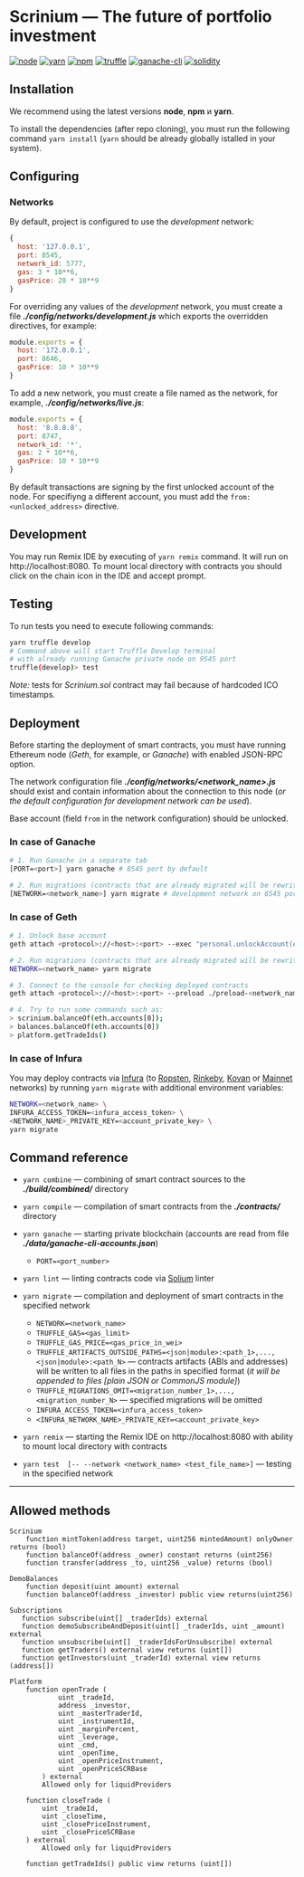 # Scrinium &mdash; The future of portfolio investment

[![node](https://img.shields.io/badge/node-v8.11.2-50EA3B.svg)](https://nodejs.org/en/docs/)
[![yarn](https://img.shields.io/badge/yarn-v1.6.0-2281BA.svg)](https://yarnpkg.com/lang/en/docs/install/)
[![npm](https://img.shields.io/badge/npm-v6.0.1-DB0031.svg)](https://www.npmjs.com/)
[![truffle](https://img.shields.io/badge/truffle-v4.1.11-00F1C6.svg)](http://truffleframework.com/docs/getting_started/installation)
[![ganache-cli](https://img.shields.io/badge/ganache--cli-v6.1.0-EAAB5E.svg)](https://github.com/trufflesuite/ganache-cli)
[![solidity](https://img.shields.io/badge/solidity-docs-000000.svg)](http://solidity.readthedocs.io/en/develop/introduction-to-smart-contracts.html)

## Installation

We recommend using the latest versions **node**, **npm** и **yarn**.

To install the dependencies (after repo cloning), you must run the following command `yarn install` (`yarn` should be already globally istalled in your system).

## Configuring

### Networks

By default, project is configured to use the *development* network:

```javascript
{
  host: '127.0.0.1',
  port: 8545,
  network_id: 5777,
  gas: 3 * 10**6,
  gasPrice: 20 * 10**9
}
```

For overriding any values of the *development* network, you must create a file ***./config/networks/development.js*** which exports the overridden directives, for example:

```javascript
module.exports = {
  host: '172.0.0.1',
  port: 8646,
  gasPrice: 10 * 10**9
}
```

To add a new network, you must create a file named as the network, for example, ***./config/networks/live.js***:

```javascript
module.exports = {
  host: '8.8.8.8',
  port: 8747,
  network_id: '*',
  gas: 2 * 10**6,
  gasPrice: 10 * 10**9
}
```

By default transactions are signing by the first unlocked account of the node. For specifiyng a different account, you must add the `from: <unlocked_address>` directive.

## Development

You may run Remix IDE by executing of `yarn remix` command. It will run on http://localhost:8080. To mount local directory with contracts you should click on the chain icon in the IDE and accept prompt.

## Testing

To run tests you need to execute following commands:

```bash
yarn truffle develop
# Command above will start Truffle Develop terminal
# with already running Ganache private node on 9545 port
truffle(develop)> test
```
*Note:* tests for *Scrinium.sol* contract may fail because of hardcoded ICO timestamps.

## Deployment

Before starting the deployment of smart contracts, you must have running Ethereum node (*Geth*, for example, or *Ganache*) with enabled JSON-RPC option.

The network configuration file ***./config/networks/&lt;network_name&gt;.js*** should exist and contain information about the connection to this node (*or the default configuration for development network can be used*).

Base account (field `from` in the network configuration) should be unlocked.

### In case of Ganache

```bash
# 1. Run Ganache in a separate tab
[PORT=<port>] yarn ganache # 8545 port by default

# 2. Run migrations (contracts that are already migrated will be rewritten)
[NETWORK=<network_name>] yarn migrate # development network on 8545 port by default
```

### In case of Geth

```bash
# 1. Unlock base account
geth attach <protocol>://<host>:<port> --exec "personal.unlockAccount(eth.accounts[0], <accountPassPhrase>)"

# 2. Run migrations (contracts that are already migrated will be rewritten)
NETWORK=<network_name> yarn migrate

# 3. Connect to the console for checking deployed contracts
geth attach <protocol>://<host>:<port> --preload ./preload-<network_name>.js

# 4. Try to run some commands such as:
> scrinium.balanceOf(eth.accounts[0]);
> balances.balanceOf(eth.accounts[0])
> platform.getTradeIds()
```

### In case of Infura

You may deploy contracts via [Infura](https://infura.io) (to [Ropsten](https://ropsten.etherscan.io/), [Rinkeby](https://rinkeby.etherscan.io/), [Kovan](https://kovan.etherscan.io/) or [Mainnet](https://etherscan.io/) networks) by running `yarn migrate` with additional environment variables:

```bash
NETWORK=<network_name> \
INFURA_ACCESS_TOKEN=<infura_access_token> \
<NETWORK_NAME>_PRIVATE_KEY=<account_private_key> \
yarn migrate
```

## Command reference

* `yarn combine` &mdash; combining of smart contract sources to the ***./build/combined/*** directory

* `yarn compile` &mdash; compilation of smart contracts from the ***./contracts/*** directory

* `yarn ganache` &mdash; starting private blockchain (accounts are read from file ***./data/ganache-cli-accounts.json***)

	* `PORT=<port_number>`

* `yarn lint` &mdash; linting contracts code via [Solium](https://www.getsolium.com/) linter

* `yarn migrate` &mdash; compilation and deployment of smart contracts in the specified network

    * `NETWORK=<network_name>`
    * `TRUFFLE_GAS=<gas_limit>`
    * `TRUFFLE_GAS_PRICE=<gas_price_in_wei>`
    * `TRUFFLE_ARTIFACTS_OUTSIDE_PATHS=<json|module>:<path_1>,...,<json|module>:<path_N>` &mdash; contracts artifacts (ABIs and addresses) will be written to all files in the paths in specified format (*it will be appended to files [plain JSON or CommonJS module]*)
    * `TRUFFLE_MIGRATIONS_OMIT=<migration_number_1>,...,<migration_number_N>` &mdash; specified migrations will be omitted
    * `INFURA_ACCESS_TOKEN=<infura_access_token>`
    * `<INFURA_NETWORK_NAME>_PRIVATE_KEY=<account_private_key>`

* `yarn remix` &mdash; starting the Remix IDE on http://localhost:8080 with ability to mount local directory with contracts

* `yarn test  [-- --network <network_name> <test_file_name>]` &mdash; testing in the specified network

-----------------------------------

## Allowed methods

```
Scrinium
    function mintToken(address target, uint256 mintedAmount) onlyOwner returns (bool)
    function balanceOf(address _owner) constant returns (uint256)
    function transfer(address _to, uint256 _value) returns (bool)

DemoBalances
    function deposit(uint amount) external
    function balanceOf(address _investor) public view returns(uint256)

Subscriptions
   function subscribe(uint[] _traderIds) external
   function demoSubscribeAndDeposit(uint[] _traderIds, uint _amount) external
   function unsubscribe(uint[] _traderIdsForUnsubscribe) external
   function getTraders() external view returns (uint[])
   function getInvestors(uint _traderId) external view returns (address[])

Platform
    function openTrade (
            uint _tradeId,
            address _investor,
            uint _masterTraderId,
            uint _instrumentId,
            uint _marginPercent,
            uint _leverage,
            uint _cmd,
            uint _openTime,
            uint _openPriceInstrument,
            uint _openPriceSCRBase
        ) external
        Allowed only for liquidProviders

    function closeTrade (
        uint _tradeId,
        uint _closeTime,
        uint _closePriceInstrument,
        uint _closePriceSCRBase
    ) external
        Allowed only for liquidProviders

    function getTradeIds() public view returns (uint[])
```
